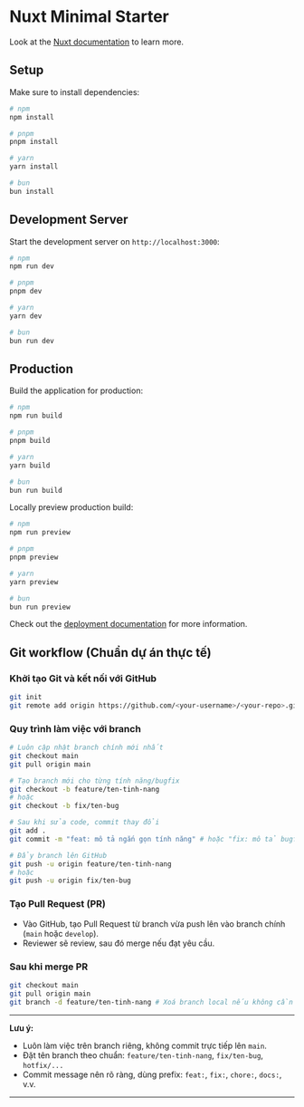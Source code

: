 # Nuxt Minimal Starter

Look at the [Nuxt documentation](https://nuxt.com/docs/getting-started/introduction) to learn more.

## Setup

Make sure to install dependencies:

```bash
# npm
npm install

# pnpm
pnpm install

# yarn
yarn install

# bun
bun install
```

## Development Server

Start the development server on `http://localhost:3000`:

```bash
# npm
npm run dev

# pnpm
pnpm dev

# yarn
yarn dev

# bun
bun run dev
```

## Production

Build the application for production:

```bash
# npm
npm run build

# pnpm
pnpm build

# yarn
yarn build

# bun
bun run build
```

Locally preview production build:

```bash
# npm
npm run preview

# pnpm
pnpm preview

# yarn
yarn preview

# bun
bun run preview
```

Check out the [deployment documentation](https://nuxt.com/docs/getting-started/deployment) for more information.

## Git workflow (Chuẩn dự án thực tế)

### Khởi tạo Git và kết nối với GitHub

```bash
git init
git remote add origin https://github.com/<your-username>/<your-repo>.git
```

### Quy trình làm việc với branch

```bash
# Luôn cập nhật branch chính mới nhất
git checkout main
git pull origin main

# Tạo branch mới cho từng tính năng/bugfix
git checkout -b feature/ten-tinh-nang
# hoặc
git checkout -b fix/ten-bug

# Sau khi sửa code, commit thay đổi
git add .
git commit -m "feat: mô tả ngắn gọn tính năng" # hoặc "fix: mô tả bugfix"

# Đẩy branch lên GitHub
git push -u origin feature/ten-tinh-nang
# hoặc
git push -u origin fix/ten-bug
```

### Tạo Pull Request (PR)

- Vào GitHub, tạo Pull Request từ branch vừa push lên vào branch chính (`main` hoặc `develop`).
- Reviewer sẽ review, sau đó merge nếu đạt yêu cầu.

### Sau khi merge PR

```bash
git checkout main
git pull origin main
git branch -d feature/ten-tinh-nang # Xoá branch local nếu không cần nữa
```

---

**Lưu ý:**  
- Luôn làm việc trên branch riêng, không commit trực tiếp lên `main`.
- Đặt tên branch theo chuẩn: `feature/ten-tinh-nang`, `fix/ten-bug`, `hotfix/...`
- Commit message nên rõ ràng, dùng prefix: `feat:`, `fix:`, `chore:`, `docs:`, v.v.

---
